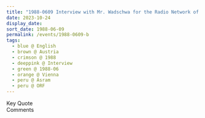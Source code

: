 ```yaml
---
title: "1988-0609 Interview with Mr. Wadschwa for the Radio Network of Österreichischer Rundfunk (ORF), Āśhram, Josef Melichar Gasse 20, Vienna, Austria"
date: 2023-10-24
display_date: 
sort_date: 1988-06-09
permalink: /events/1988-0609-b
tags:
  - blue @ English
  - brown @ Austria
  - crimson @ 1988
  - deeppink @ Interview
  - green @ 1988-06
  - orange @ Vienna
  - peru @ Asram  
  - peru @ ORF
---
```


<wave-list>
  <list-title color="green" width="75">Key Quote</list-title>
  <list-item color="BlanchedAlmond"  width="200"></list-item>
  <list-item color="Lavender"></list-item>
  <list-item color="BlanchedAlmond"></list-item>
</wave-list>

<br>

<wave-list>
  <list-title color="green" width="75">Comments</list-title>
  <list-item color="BlanchedAlmond"  width="200"></list-item>
  <list-item color="Lavender"></list-item>
  <list-item color="BlanchedAlmond"></list-item>
</wave-list>